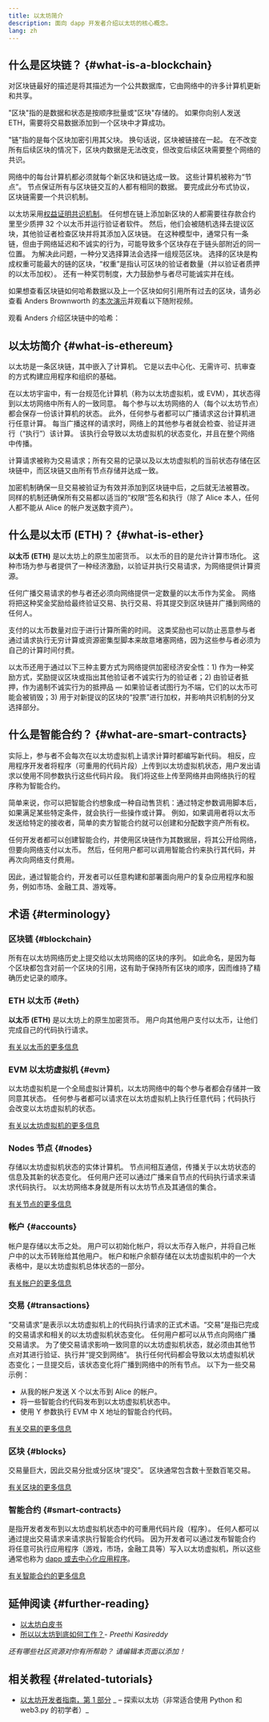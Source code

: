 ```yaml
---
title: 以太坊简介
description: 面向 dapp 开发者介绍以太坊的核心概念。
lang: zh
---
```


## 什么是区块链？ {#what-is-a-blockchain}

对区块链最好的描述是将其描述为一个公共数据库，它由网络中的许多计算机更新和共享。

"区块"指的是数据和状态是按顺序批量或"区块"存储的。 如果你向别人发送 ETH，需要将交易数据添加到一个区块中才算成功。

"链"指的是每个区块加密引用其父块。 换句话说，区块被链接在一起。 在不改变所有后续区块的情况下，区块内数据是无法改变，但改变后续区块需要整个网络的共识。

网络中的每台计算机都必须就每个新区块和链达成一致。 这些计算机被称为“节点”。 节点保证所有与区块链交互的人都有相同的数据。 要完成此分布式协议，区块链需要一个共识机制。

以太坊采用[权益证明共识机制](/developers/docs/consensus-mechanisms/pos/)。 任何想在链上添加新区块的人都需要往存款合约里至少质押 32 个以太币并运行验证者软件。 然后，他们会被随机选择去提议区块，其他验证者检查区块并将其添加入区块链。 在这种模型中，通常只有一条链，但由于网络延迟和不诚实的行为，可能导致多个区块存在于链头部附近的同一位置。 为解决此问题，一种分叉选择算法会选择一组规范区块。 选择的区块是构成权重可能最大的链的区块，“权重”是指认可区块的验证者数量（并以验证者质押的以太币加权）。 还有一种奖罚制度，大力鼓励参与者尽可能诚实并在线。

如果想查看区块链如何哈希数据以及上一个区块如何引用所有过去的区块，请务必查看 Anders Brownworth 的[本次演示](https://andersbrownworth.com/blockchain/blockchain)并观看以下随附视频。

观看 Anders 介绍区块链中的哈希：

<YouTube id="_160oMzblY8" />

## 以太坊简介 {#what-is-ethereum}

以太坊是一条区块链，其中嵌入了计算机。 它是以去中心化、无需许可、抗审查的方式构建应用程序和组织的基础。

在以太坊宇宙中，有一台规范化计算机（称为以太坊虚拟机，或 EVM），其状态得到以太坊网络中所有人的一致同意。 每个参与以太坊网络的人（每个以太坊节点）都会保存一份该计算机的状态。 此外，任何参与者都可以广播请求这台计算机进行任意计算。 每当广播这样的请求时，网络上的其他参与者就会检查、验证并进行（“执行”）该计算。 该执行会导致以太坊虚拟机的状态变化，并且在整个网络中传播。

计算请求被称为交易请求；所有交易的记录以及以太坊虚拟机的当前状态存储在区块链中，而区块链又由所有节点存储并达成一致。

加密机制确保一旦交易被验证为有效并添加到区块链中后，之后就无法被篡改。 同样的机制还确保所有交易都以适当的“权限”签名和执行（除了 Alice 本人，任何人都不能从 Alice 的帐户发送数字资产）。

## 什么是以太币 (ETH)？ {#what-is-ether}

**以太币 (ETH)** 是以太坊上的原生加密货币。 以太币的目的是允许计算市场化。 这种市场为参与者提供了一种经济激励，以验证并执行交易请求，为网络提供计算资源。

任何广播交易请求的参与者还必须向网络提供一定数量的以太币作为奖金。 网络将把这种奖金奖励给最终验证交易、执行交易、将其提交到区块链并广播到网络的任何人。

支付的以太币数量对应于进行计算所需的时间。 这类奖励也可以防止恶意参与者通过请求执行无穷计算或资源密集型脚本来故意堵塞网络，因为这些参与者必须为自己的计算时间付费。

以太币还用于通过以下三种主要方式为网络提供加密经济安全性：1) 作为一种奖励方式，奖励提议区块或指出其他验证者不诚实行为的验证者；2) 由验证者抵押，作为遏制不诚实行为的抵押品 — 如果验证者试图行为不端，它们的以太币可能会被销毁；3) 用于对新提议的区块的“投票”进行加权，并影响共识机制的分叉选择部分。

## 什么是智能合约？ {#what-are-smart-contracts}

实际上，参与者不会每次在以太坊虚拟机上请求计算时都编写新代码。 相反，应用程序开发者将程序（可重用的代码片段）上传到以太坊虚拟机状态，用户发出请求以使用不同参数执行这些代码片段。 我们将这些上传至网络并由网络执行的程序称为智能合约。

简单来说，你可以把智能合约想象成一种自动售货机：通过特定参数调用脚本后，如果满足某些特定条件，就会执行一些操作或计算。 例如，如果调用者将以太币发送给特定的接收者，简单的卖方智能合约就可以创建和分配数字资产所有权。

任何开发者都可以创建智能合约，并使用区块链作为其数据层，将其公开给网络，但要向网络支付以太币。 然后，任何用户都可以调用智能合约来执行其代码，并再次向网络支付费用。

因此，通过智能合约，开发者可以任意构建和部署面向用户的复杂应用程序和服务，例如市场、金融工具、游戏等。

## 术语 {#terminology}

### 区块链 {#blockchain}

所有在以太坊网络历史上提交给以太坊网络的区块的序列。 如此命名，是因为每个区块都包含对前一个区块的引用，这有助于保持所有区块的顺序，因而维持了精确历史记录的顺序。

### ETH 以太币 {#eth}

**以太币 (ETH)** 是以太坊上的原生加密货币。 用户向其他用户支付以太币，让他们完成自己的代码执行请求。

[有关以太币的更多信息](/developers/docs/intro-to-ether/)

### EVM 以太坊虚拟机 {#evm}

以太坊虚拟机是一个全局虚拟计算机，以太坊网络中的每个参与者都会存储并一致同意其状态。 任何参与者都可以请求在以太坊虚拟机上执行任意代码；代码执行会改变以太坊虚拟机的状态。

[有关以太坊虚拟机的更多信息](/developers/docs/evm/)

### Nodes 节点 {#nodes}

存储以太坊虚拟机状态的实体计算机。 节点间相互通信，传播关于以太坊状态的信息及其新的状态变化。 任何用户还可以通过广播来自节点的代码执行请求来请求代码执行。 以太坊网络本身就是所有以太坊节点及其通信的集合。

[有关节点的更多信息](/developers/docs/nodes-and-clients/)

### 帐户 {#accounts}

帐户是存储以太币之处。 用户可以初始化帐户，将以太币存入帐户，并将自己帐户中的以太币转账给其他用户。 帐户和帐户余额存储在以太坊虚拟机中的一个大表格中，是以太坊虚拟机总体状态的一部分。

[有关帐户的更多信息](/developers/docs/accounts/)

### 交易 {#transactions}

“交易请求”是表示以太坊虚拟机上的代码执行请求的正式术语。“交易”是指已完成的交易请求和相关的以太坊虚拟机状态变化。 任何用户都可以从节点向网络广播交易请求。 为了使交易请求影响一致同意的以太坊虚拟机状态，就必须由其他节点对其进行验证、执行并“提交到网络”。 执行任何代码都会导致以太坊虚拟机状态变化；一旦提交后，该状态变化将广播到网络中的所有节点。 以下为一些交易示例：

- 从我的帐户发送 X 个以太币到 Alice 的帐户。
- 将一些智能合约代码发布到以太坊虚拟机状态中。
- 使用 Y 参数执行 EVM 中 X 地址的智能合约代码。

[有关交易的更多信息](/developers/docs/transactions/)

### 区块 {#blocks}

交易量巨大，因此交易分批或分区块“提交”。 区块通常包含数十至数百笔交易。

[有关区块的更多信息](/developers/docs/blocks/)

### 智能合约 {#smart-contracts}

是指开发者发布到以太坊虚拟机状态中的可重用代码片段（程序）。 任何人都可以通过提出交易请求来请求执行智能合约代码。 因为开发者可以通过发布智能合约将任意可执行应用程序（游戏，市场，金融工具等）写入以太坊虚拟机，所以这些通常也称为 [dapp 或去中心化应用程序](/developers/docs/dapps/)。

[有关智能合约的更多信息](/developers/docs/smart-contracts/)

## 延伸阅读 {#further-reading}

- [以太坊白皮书](/whitepaper/)
- [所以以太坊到底如何工作？](https://www.preethikasireddy.com/post/how-does-ethereum-work-anyway)- _Preethi Kasireddy_

_还有哪些社区资源对你有所帮助？ 请编辑本页面以添加！_

## 相关教程 {#related-tutorials}

- [以太坊开发者指南，第 1 部分](/developers/tutorials/a-developers-guide-to-ethereum-part-one/) _ – 探索以太坊（非常适合使用 Python 和 web3.py 的初学者）_
